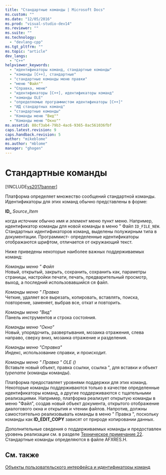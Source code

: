 ```yaml
---
title: "Стандартные команды | Microsoft Docs"
ms.custom: ""
ms.date: "12/05/2016"
ms.prod: "visual-studio-dev14"
ms.reviewer: ""
ms.suite: ""
ms.technology: 
  - "devlang-cpp"
ms.tgt_pltfrm: ""
ms.topic: "article"
dev_langs: 
  - "C++"
helpviewer_keywords: 
  - "идентификаторы команд, стандартные команды"
  - "команды [C++], стандартные"
  - "стандартные команды меню правки"
  - "меню "Файл""
  - "Справка, меню"
  - "идентификаторы [C++], идентификаторы команд"
  - "команды OLE"
  - "определяемые программистом идентификаторы [C++]"
  - "ИД стандартных команд"
  - "стандартные команды"
  - "Команды меню "Вид""
  - "Команды меню "Окно""
ms.assetid: 88cf3ab4-79b3-4ac6-9365-8ac561036fbf
caps.latest.revision: 9
caps.handback.revision: 5
author: "mikeblome"
ms.author: "mblome"
manager: "ghogen"
---
```

# Стандартные команды
[!INCLUDE[vs2017banner](../assembler/inline/includes/vs2017banner.md)]

Платформа определяет множество сообщений стандартной команды.  Идентификаторы для этих команд обычно представлены в форме:  
  
 **ID\_** *Source*\_*Item*  
  
 когда *источник* обычно имя и *элемент* меню пункт меню.  Например, идентификатор команды для новой команды в меню " Файл `ID_FILE_NEW`.  Стандартных идентификаторов команд, выделены полужирным типа в документации.  Программист\- определенные идентификаторы отображаются шрифтом, отличается от окружающий текст.  
  
 Ниже приведены некоторые наиболее важных поддерживаемых команд:  
  
 *Команды меню " Файл*  
 Новый, открытый, закрыть, сохранить, сохранить как, параметры страницы, настройки печати, печать, предварительный просмотр, выход, а последний использовавшийся ся файл.  
  
 *Команды меню " Правка*  
 Четкие, удаляет все вырезать, копировать, вставлять, поиска, повторение, заменяет, выбрав все, откат и повторить.  
  
 *Команды меню "Вид"*  
 Панель инструментов и строка состояния.  
  
 *Команды меню "Окно"*  
 Новый, упорядочить, развертывания, мозаика отражения, слева направо, сверху вниз, мозаика отражение и разделения.  
  
 *Команды меню "Справка"*  
 Индекс, использование справки, и происходит.  
  
 *Команды меню " Правка " OLE \(\)*  
 Вставьте новый объект, правка ссылки, ссылка ", для вставки и объект *typename* \(команды команды\).  
  
 Платформа предоставляет уровнями поддержки для этих команд.  Некоторые команды поддерживаются только в качестве определенные идентификаторы команд, а другие поддерживаются с тщательными реализациями.  Например, платформа реализует открытую команды в меню "Файл", создав новый объект документа, открытого отображение диалогового окна и открытия и чтении файлов.  Напротив, должны самостоятельно реализовывать команды в меню " Правка ", поскольку команды как **ID\_EDIT\_COPY** зависят от природе копировании данных.  
  
 Дополнительные сведения о поддерживаемых команды и предоставлен уровень реализации см. в разделе [Техническое примечание 22](../mfc/tn022-standard-commands-implementation.md).  Стандартные команды определяются в файле AFXRES.H.  
  
## См. также  
 [Объекты пользовательского интерфейса и идентификаторы команд](../mfc/user-interface-objects-and-command-ids.md)